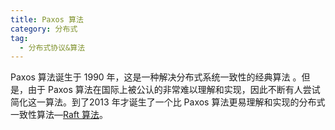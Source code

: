 ```yaml
---
title: Paxos 算法
category: 分布式
tag:
  - 分布式协议&算法
---
```


Paxos 算法诞生于 1990 年，这是一种解决分布式系统一致性的经典算法 。但是，由于 Paxos 算法在国际上被公认的非常难以理解和实现，因此不断有人尝试简化这一算法。到了2013 年才诞生了一个比 Paxos 算法更易理解和实现的分布式一致性算法—[Raft 算法](https://javaguide.cn/distributed-system/theorem&algorithm&protocol/raft-algorithm/)。


